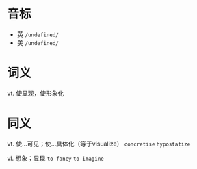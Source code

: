 # 音标

- 英 `/undefined/`
- 美 `/undefined/`

# 词义

vt. 使显现，使形象化


# 同义

vt. 使…可见；使…具体化（等于visualize）
`concretise` `hypostatize`

vi. 想象；显现
`to fancy` `to imagine`

